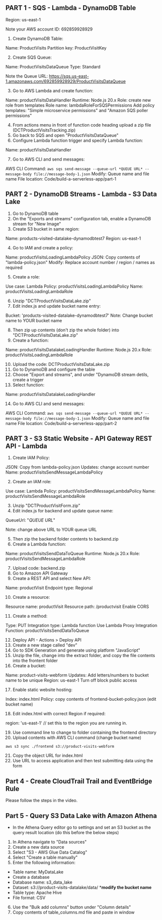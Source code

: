 ## PART 1 - SQS - Lambda - DynamoDB Table ##

Region: us-east-1

Note your AWS account ID: 692859928929

1. Create DynamoDB Table:
	
Name: ProductVisits
Partition key: ProductVisitKey
	
2. Create SQS Queue:

Name: ProductVisitsDataQueue
Type: Standard
	
Note the Queue URL: https://sqs.us-east-1.amazonaws.com/692859928929/ProductVisitsDataQueue

3. Go to AWS Lambda and create function:
	
Name: productVisitsDataHandler
Runtime: Node.js 20.x
Role: create new role from templates
Role name: lambdaRoleForSQSPermissions
Add policy templates: "Simple microservice permissions" and "Amazon SQS poller permissions"
	
4. From actions menu in front of function code heading upload a zip file (DCTProductVisitsTracking.zip)
5. Go back to SQS and open "ProductVisitsDataQueue"
6. Configure Lambda function trigger and specify Lambda function:

Name: productVisitsDataHandler

7. Go to AWS CLI and send messages:

AWS CLI Command: `aws sqs send-message --queue-url *QUEUE URL* --message-body file://message-body-1.json`
Modify: Queue name and file name
File location: Code/build-a-serverless-app/part-1

## PART 2 - DynamoDB Streams - Lambda - S3 Data Lake ##

1. Go to DynamoDB table
2. On the "Exports and streams" configuration tab, enable a DynamoDB stream for "New Image"
3. Create S3 bucket in same region:

Name: products-visited-datalake-dynamodbtest7
Region: us-east-1

4. Go to IAM and create a policy:

Name: productVisitsLoadingLambdaPolicy
JSON: Copy contents of "lambda-policy.json"
Modify: Replace account number / region / names as required

5. Create a role:

Use case: Lambda
Policy: productVisitsLoadingLambdaPolicy
Name: productVisitsLoadingLambdaRole

6. Unzip "DCTProductVisitsDataLake.zip" 
7. Edit index.js and update bucket name entry:

Bucket: 'products-visited-datalake-dynamodbtest7'
Note: Change bucket name to YOUR bucket name

8. Then zip up contents (don't zip the whole folder) into "DCTProductVisitsDataLake.zip"
9. Create a function:

Name: productVisitsDatalakeLoadingHandler
Runtime: Node.js 20.x
Role: productVisitsLoadingLambdaRole
	
10. Upload the code: DCTProductVisitsDataLake.zip
11. Go to DynamoDB and configure the table
12. Choose "Export and streams", and under "DynamoDB stream detils, create a trigger
13. Select function:

Name: productVisitsDatalakeLoadingHandler

14. Go to AWS CLI and send messages:

AWS CLI Command: `aws sqs send-message --queue-url *QUEUE URL* --message-body file://message-body-1.json`
Modify: Queue name and file name
File location: Code/build-a-serverless-app/part-2

## PART 3 - S3 Static Website - API Gateway REST API - Lambda ##

1. Create IAM Policy:

JSON: Copy from lambda-policy.json
Updates: change account number
Name: productVisitsSendMessageLambdaPolicy

2. Create an IAM role:

Use case: Lambda
Policy: productVisitsSendMessageLambdaPolicy
Name: productVisitsSendMessageLambdaRole
	
3. Unzip "DCTProductVisitForm.zip"
4. Edit index.js for backend and update queue name:

QueueUrl: "*QUEUE URL*"

Note: change above URL to YOUR queue URL

5. Then zip the backend folder contents to backend.zip
6. Create a Lambda function:

Name: productVisitsSendDataToQueue
Runtime: Node.js 20.x
Role: productVisitsSendMessageLambdaRole
	
7. Upload code: backend.zip
8. Go to Amazon API Gateway
9. Create a REST API and select New API:

Name: productVisit
Endpoint type: Regional
	
10. Create a resource:

Resource name: productVisit
Resource path: /productvisit
Enable CORS
	
11. Create a method:

Type: PUT
Integration type: Lambda function
Use Lambda Proxy Integration
Function: productVisitsSendDataToQueue
	
12. Deploy API - Actions > Deploy API
13. Create a new stage called "dev"
14. Go to SDK Generation and generate using platform "JavaScript"
15. Unzip the file, change into the extract folder, and copy the file contents into the frontent folder
16. Create a bucket:

Name: product-visits-webform
Updates: Add letters/numbers to bucket name to be unique
Region: us-east-1
Turn off block public access
    
17. Enable static website hosting:

Index: index.html
Policy: copy contents of frontend-bucket-policy.json (edit bucket name)
	
18. Edit index.html with correct Region if required:

region: 'us-east-1' // set this to the region you are running in.

19. Use command line to change to folder containing the frontend directory
20. Upload contents with AWS CLI command (change bucket name)

`aws s3 sync ./frontend s3://product-visits-webform`

21. Copy the object URL for index.html
22. Use URL to access application and then test submitting data using the form

## Part 4 - Create CloudTrail Trail and EventBridge Rule

Please follow the steps in the video.

## Part 5 - Query S3 Data Lake with Amazon Athena

- In the Athena Query editor go to settings and set an S3 bucket as the query result location (do this before the below steps)

1. In Athena navigate to "Data sources"
2. Create a new data source
3. Select "S3 - AWS Glue Data Catalog"
4. Select "Create a table manually"
5. Enter the following information:

- Table name: MyDataLake
- Create a database
- Database name: s3_data_lake
- Dataset: s3://product-visits-datalake/data/ ***modify the bucket name**
- Table type: Apache Hive
- File format: CSV

6. Use the "Bulk add columns" button under "Column details"
7. Copy contents of table_columns.md file and paste in window




